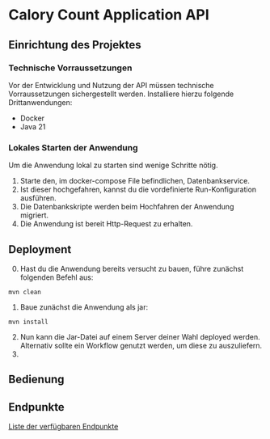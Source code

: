 # Calory Count Application API

## Einrichtung des Projektes

### Technische Vorraussetzungen
Vor der Entwicklung und Nutzung der API müssen technische Vorraussetzungen sichergestellt werden. Installiere hierzu 
folgende Drittanwendungen: 
 * Docker
 * Java 21

### Lokales Starten der Anwendung

Um die Anwendung lokal zu starten sind wenige Schritte nötig. 

1. Starte den, im docker-compose File befindlichen, Datenbankservice.
2. Ist dieser hochgefahren, kannst du die vordefinierte Run-Konfiguration ausführen. 
3. Die Datenbankskripte werden beim Hochfahren der Anwendung migriert. 
4. Die Anwendung ist bereit Http-Request zu erhalten.

## Deployment
0. Hast du die Anwendung bereits versucht zu bauen, führe zunächst folgenden Befehl aus:
```
mvn clean
```
1. Baue zunächst die Anwendung als jar: 
```
mvn install
```
2. Nun kann die Jar-Datei auf einem Server deiner Wahl deployed werden. Alternativ sollte ein Workflow genutzt werden,
um diese zu auszuliefern.
3. 

## Bedienung

## Endpunkte

[Liste der verfügbaren Endpunkte](target/generated-docs/index.html)